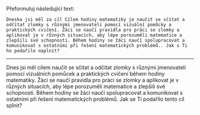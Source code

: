 Přeformuluj následující text:

```
Dneska jsi měl za cíl Cílem hodiny matematiky je naučit se sčítat a odčítat zlomky s různými jmenovateli pomocí vizuální pomůcky a praktických cvičení. Žáci se naučí pravidla pro práci se zlomky a aplikovat je v různých situacích, aby lépe porozuměli matematice a zlepšili své schopnosti. Během hodiny se žáci naučí spolupracovat a komunikovat s ostatními při řešení matematických problémů.. Jak s Ti ho podařilo naplnit?
```

---

<!-- chatcmpl-76ExPw6N00SyKL1rSUNSfgXLKIfNg -->

Dnes jsi měl cílem naučit se sčítat a odčítat zlomky s různými jmenovateli pomocí vizuálních pomůcek a praktických cvičení během hodiny matematiky. Žáci se naučí pravidla pro práci se zlomky a aplikovat je v různých situacích, aby lépe porozuměli matematice a zlepšili své schopnosti. Během hodiny se žáci naučí spolupracovat a komunikovat s ostatními při řešení matematických problémů. Jak se Ti podařilo tento cíl splnit?
